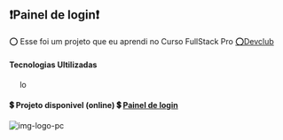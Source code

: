 
<h1 aling="center">
<h2>❗Painel de login❗ </h2>
</h1>
<p>	⭕ Esse foi um projeto que eu aprendi no Curso FullStack Pro  <a href="https://loquacious-naiad-ecd8d2.netlify.app/">	⭕Devclub</a></>

<h4>Tecnologias Ultilizadas</h4>
 <img  align-items="center" height="15"padding="10" top="10" src="https://img.shields.io/badge/HTML5-E34F26?style=for-the-badge&logo=html5&logoColor=white alt="logo-html" />
 <img  align-items="center" height="15" src="https://img.shields.io/badge/CSS3-1572B6?style=for-the-badge&logo=css3&logoColor=white" alt="logo-css" />
 
 <h4>💲  Projeto disponivel (online) 💲 <a href="https://tiny-platypus-0ced24.netlify.app/"💲 >Painel de login</a></h4>
<img src="" alt="img-logo-pc"/>

